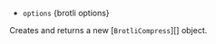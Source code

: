 <!-- YAML
added: v11.7.0
-->

* `options` {brotli options}

Creates and returns a new [`BrotliCompress`][] object.

